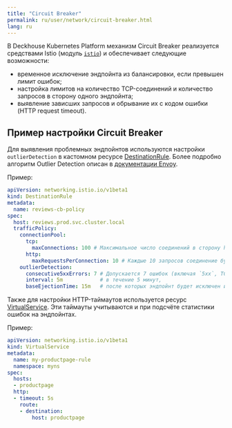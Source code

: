 ```yaml
---
title: "Circuit Breaker"
permalink: ru/user/network/circuit-breaker.html
lang: ru
---
```


В Deckhouse Kubernetes Platform механизм Circuit Breaker реализуется средствами Istio (модуль [`istio`](../../modules/istio/)) и обеспечивает следующие возможности:

<!-- перенесено из https://deckhouse.ru/products/kubernetes-platform/documentation/latest/modules/istio/#%D0%B7%D0%B0%D0%B4%D0%B0%D1%87%D0%B8-%D0%BA%D0%BE%D1%82%D0%BE%D1%80%D1%8B%D0%B5-%D1%80%D0%B5%D1%88%D0%B0%D0%B5%D1%82-istio -->

* временное исключение эндпойнта из балансировки, если превышен лимит ошибок;
* настройка лимитов на количество TCP-соединений и количество запросов в сторону одного эндпойнта;
* выявление зависших запросов и обрывание их с кодом ошибки (HTTP request timeout).

## Пример настройки Circuit Breaker

<!-- перенесено из https://deckhouse.ru/products/kubernetes-platform/documentation/latest/modules/istio/examples.html#circuit-breaker -->

Для выявления проблемных эндпойнтов используются настройки `outlierDetection` в кастомном ресурсе [DestinationRule](../network/managing_request_between_service_istio.html#ресурс-destinationrule).
Более подробно алгоритм Outlier Detection описан в [документации Envoy](https://www.envoyproxy.io/docs/envoy/latest/intro/arch_overview/upstream/outlier).

Пример:

```yaml
apiVersion: networking.istio.io/v1beta1
kind: DestinationRule
metadata:
  name: reviews-cb-policy
spec:
  host: reviews.prod.svc.cluster.local
  trafficPolicy:
    connectionPool:
      tcp:
        maxConnections: 100 # Максимальное число соединений в сторону host, суммарно для всех эндпойнтов.
      http:
        maxRequestsPerConnection: 10 # Каждые 10 запросов соединение будет пересоздаваться.
    outlierDetection:
      consecutive5xxErrors: 7 # Допускается 7 ошибок (включая `5xx`, TCP-таймауты и HTTP-таймауты)
      interval: 5m            # в течение 5 минут,
      baseEjectionTime: 15m   # после которых эндпойнт будет исключен из балансировки на 15 минут.
```

Также для настройки HTTP-таймаутов используется ресурс [VirtualService](../network/retry_istio.html#ресурс-virtualservice). Эти таймауты учитываются и при подсчёте статистики ошибок на эндпойнтах.

Пример:

```yaml
apiVersion: networking.istio.io/v1beta1
kind: VirtualService
metadata:
  name: my-productpage-rule
  namespace: myns
spec:
  hosts:
  - productpage
  http:
  - timeout: 5s
    route:
    - destination:
        host: productpage
```

